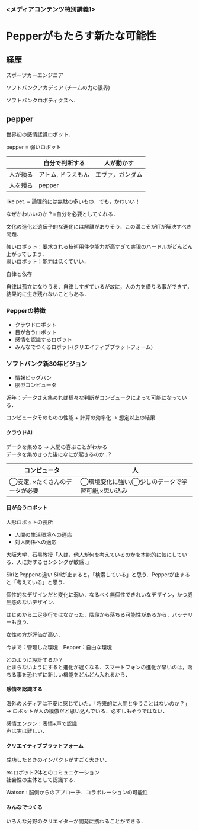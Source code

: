 ### <メディアコンテンツ特別講義1>
# Pepperがもたらす新たな可能性

## 経歴
スポーツカーエンジニア

ソフトバンクアカデミア (チームの力の限界)

ソフトバンクロボティクスへ．

## pepper
世界初の感情認識ロボット．

pepper = 弱いロボット

|   | 自分で判断する | 人が動かす |
|---|--------------|----------|
|人が頼る|アトム, ドラえもん | エヴァ，ガンダム|
|人を頼る|pepper | |

like pet. = 論理的には無駄の多いもの．でも，かわいい！

なぜかわいいのか？=自分を必要としてくれる．

文化の進化と遺伝子的な進化には解離がありそう．この溝こそがITが解決すべき問題．

強いロボット：要求される技術用件や能力が高すぎて実現のハードルがどんどん上がってしまう．  
弱いロボット：能力は低くていい．

自律と依存

自律は孤立になりうる．自律しすぎているが故に，人の力を借りる事ができず，結果的に生き残れないこともある．

### Pepperの特徴
- クラウドロボット
- 目が合うロボット
- 感情を認識するロボット
- みんなでつくるロボット(クリエイティブプラットフォーム)

### ソフトバンク新30年ビジョン
- 情報ビッグバン
- 脳型コンピュータ

近年：データさえ集めれば様々な判断がコンピュータによって可能になっている．

コンピュータそのものの性能 + 計算の効率化 -> 想定以上の結果

#### クラウドAI
データを集める -> 人間の喜ぶことがわかる  
データを集めきった後になにが起きるのか...?  

|   コンピュータ   |   人   |
|---------------------------|------------------------------------------|
|◯安定, ×たくさんのデータが必要| ◯環境変化に強い,◯少しのデータで学習可能,×思い込み|


#### 目が合うロボット
人形ロボットの長所

- 人間の生活環境への適応
- 対人関係への適応

大阪大学，石黒教授「人は，他人が何を考えているのかを本能的に気にしている．人に対するセンシングが敏感．」 

SiriとPepperの違い
Siriが止まると，「検索している」と思う．Pepperが止まると「考えている」と思う．

個性的なデザインだと変化に弱い．なるべく無個性できれいなデザイン，かつ威圧感のないデザイン．

はじめから二足歩行ではなかった．階段から落ちる可能性があるから．バッテリーも食う．

女性の方が評価が高い．

今まで：管理した環境　Pepper：自由な環境

どのように設計するか？  
止まらないようにすると進化が遅くなる．スマートフォンの進化が早いのは，落ちる事を恐れずに新しい機能をどんどん入れるから．


#### 感情を認識する

海外のメディアは不安に感じていた．「将来的に人間と争うことはないのか？」 -> ロボットが人の模倣だと思い込んでいる．必ずしもそうではない．

感情エンジン：表情+声で認識  
声は実は難しい．


#### クリエイティブプラットフォーム

成功したときのインパクトがすごく大きい．  

ex.ロボット2体とのコミュニケーション  
社会性の主体として認識する．

Watson : 脳側からのアプローチ．コラボレーションの可能性

#### みんなでつくる
いろんな分野のクリエイターが開発に携わることができる．
